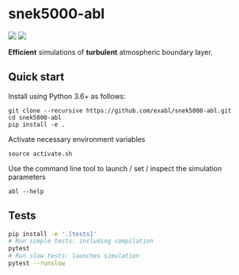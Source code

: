 # snek5000-abl

[![](https://github.com/exabl/snek5000-abl/workflows/Tests/badge.svg)](https://github.com/exabl/snek5000-abl/actions?workflow=Tests)
[![](https://github.com/exabl/snek5000-abl/workflows/Docs/badge.svg)](https://github.com/exabl/snek5000-abl/actions?workflow=Docs)

**Efficient** simulations of **turbulent** atmospheric boundary layer.

## Quick start

Install using Python 3.6+ as follows:

    git clone --recursive https://github.com/exabl/snek5000-abl.git
    cd snek5000-abl
    pip install -e .

Activate necessary environment variables

    source activate.sh

Use the command line tool to launch / set / inspect the simulation parameters

    abl --help

## Tests
```sh
pip install -e '.[tests]'
# Run simple tests: including compilation
pytest
# Run slow tests: launches simulation
pytest --runslow
```
